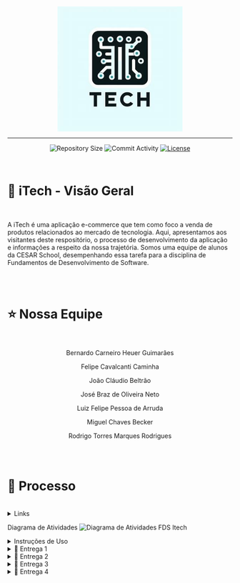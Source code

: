 
<p align="center"><img align="center" width="280" src="media/uploads/product/WhatsApp Image 2024-06-02 at 11.30.11.jpeg"/></p>
<hr>
<p align="center">
  <img
    src="https://img.shields.io/github/repo-size/Fcc2187/Projeto-FDS?style=flat"
    alt="Repository Size"
  />
  <img
    src="https://img.shields.io/github/commit-activity/t/Fcc2187/Projeto-FDS?style=flat&logo=github"
    alt="Commit Activity"
  />
  <a href="LICENSE.md"
    ><img
      src="https://img.shields.io/github/license/Fcc2187/Projeto-FDS"
      alt="License"
  /></a>
</p>
<br>

# 🔎 iTech - Visão Geral

<br>
<p> A iTech é uma aplicação e-commerce que tem como foco a venda de produtos relacionados ao mercado de tecnologia. Aqui, apresentamos aos visitantes deste respositório, o processo de desenvolvimento da aplicação e informações a respeito da nossa trajetória. Somos uma equipe de alunos da CESAR School, desempenhando essa tarefa para a disciplina de Fundamentos de Desenvolvimento de Software. </p>

<br><br>

# ⭐ Nossa Equipe

<br>
<p style="text-align: center; text-decoration: none;"> Bernardo Carneiro Heuer Guimarães </p>
<p style="text-align: center; text-decoration: none;"> Felipe Cavalcanti Caminha</p>
<p style="text-align: center; text-decoration: none;"> João Cláudio Beltrão </p>
<p style="text-align: center; text-decoration: none;"> José Braz de Oliveira Neto </p>
<p style="text-align: center; text-decoration: none;"> Luiz Felipe Pessoa de Arruda </p>
<p style="text-align: center; text-decoration: none;"> Miguel Chaves Becker </p>
<p style="text-align: center; text-decoration: none;"> Rodrigo Torres Marques Rodrigues </p>

<br><br>

# 🔨 Processo
<br>

<details>
<summary>Links</summary>
<br>
<p style="text-align: center; text-decoration: none;">
  <a href="https://projeto-fds2.atlassian.net/jira/software/projects/PFDSCS/boards/2" style="text-decoration: none;">
    <span>🔗 Jira</span>
  </a>
</p>
<p style="text-align: center; text-decoration: none;">
  <a href="https://itechdeployment.azurewebsites.net/" style="text-decoration: none;">
    <span>🔗 Azure</span>
  </a>
</p>
<p style="text-align: center; text-decoration: none;">
  <a href="https://www.figma.com/file/GNcL8wpzwCpdZfd9ezt2uM/iTech?type=design&node-id=0-1&mode=design&t=nK8iW4muqMOR0FkI-0" style="text-decoration: none;">
    <span>🔗 Figma</span>
  </a>
</p>
<p style="text-align: center; text-decoration: none;">
  <a href="https://www.canva.com/design/DAGGySGw8sA/mhBeebsWYXXT3SOHKbpTbw/edit?utm_content=DAGGySGw8sA&utm_campaign=designshare&utm_medium=link2&utm_source=sharebutton" style="text-decoration: none;">
    <span>🔗 Slides apresentação final</span>
  </a>
</p>
<p style="text-align: center; text-decoration: none;">
  <a href="https://docs.google.com/document/d/1rZFu_fQTW7q7PWi0CVUGxjzFjZWSsbrrWYx7XUuSl2Q/edit?usp=sharing" style="text-decoration: none;">
    <span>🔗 Documento do Pair Programming</span>
  </a>
</p>
</details>


Diagrama de Atividades
![Diagrama de Atividades FDS Itech](https://github.com/Fcc2187/Projeto-FDS/assets/142417785/3be67e37-7852-42d7-ba02-a0ec2e177334)


<details>
<summary>Instruções de Uso</summary>
<p style="text-align: center; text-decoration: none;">
  <a href="https://docs.google.com/document/d/16JZanuh7EmsBjp4mzp4iHEvsfLdQwLgmjqpEObKvE4w/edit" style="text-decoration: none;">
    <span>🔗 Link</span>
  </a>
</p>
</details>

<details>
<summary>📧 Entrega 1</summary>

<br>

### 📄 Jira Backlog

  <img src="https://github.com/Fcc2187/Projeto-FDS/assets/149081961/5d083dbb-9cf1-4044-8a0f-2bfede661333" alt="Repository Size">

<br>

### 📄 Jira Board 

  <img width="1326" alt="Captura de Tela 2024-03-18 às 10 38 46" src="https://github.com/Fcc2187/Projeto-FDS/assets/151794134/d0253052-1593-452e-87bb-eb2aadac7b60">

<br>

### 📄 Prototipação Lo-Fi

<p style="text-align: center; text-decoration: none;">
  <a href="https://www.figma.com/file/GNcL8wpzwCpdZfd9ezt2uM/iTech?type=design&node-id=0-1&mode=design&t=nK8iW4muqMOR0FkI-0" style="text-decoration: none;">
    <span>🔗 Figma</span>
  </a>
</p>

<br>

### 🎥 Screencast do Protótipo

<p style="text-align: center; text-decoration: none;">
  <a href="https://github.com/Fcc2187/Projeto-FDS/assets/151794134/01de6484-9e14-454a-8ee9-71cf50e0a56b" style="text-decoration: none;">
    <span>🔗 Screencast do protótipo Lo-Fi (1)</span>
  </a>
</p>

<br>
</details>

<details>
<summary>📧 Entrega 2 </summary>

<br>

### 📄 Sprint no Jira

  <img width="1326" alt="Captura de Tela 2024-03-18 às 10 38 46" src="https://github.com/Fcc2187/Projeto-FDS/assets/142420912/e33bfc6b-3c64-4238-ba67-d255634879f0">

<br>

### 📄 Bug Tracker

  <img width="1326" alt="Captura de Tela 2024-03-18 às 10 38 46" src="https://github.com/Fcc2187/Projeto-FDS/assets/149081961/b58612d3-a52f-40cd-a4ad-ab66919f4ab0">

<br>

### 🎥 Screencast do site na Azure
 <p style="text-align: center; text-decoration: none;">
  <a href="https://drive.google.com/file/d/1OeHCIMXWWTiZKo8qsMu5sF3z1B28_z8t/view?usp=share_link" style="text-decoration: none;">
    <span>🔗 Screencast do site</span>
  </a>
</p>

<br>
</details>

<details>
<summary>📧 Entrega 3 </summary>

<br>

### 📄 Sprint 2 Refletindo a Entrega 3 

 ![image](https://github.com/Fcc2187/Projeto-FDS/assets/151794134/e7e5e74b-c852-4996-b6b4-84c06b694970)


<br>

### 📄 Backlog 
![image](https://github.com/Fcc2187/Projeto-FDS/assets/151794134/056c9640-4835-4a05-9c35-702b2af2e55b)

<br>


### 📄 Bug Tracker
![image](https://github.com/Fcc2187/Projeto-FDS/assets/151794134/b75323dc-38e8-4ccc-95ef-9df9f8ef7a3e)

<br>

### 🎥 Deploy das Histórias 
<p style="text-align: center; text-decoration: none;">
  <a href="https://youtu.be/r0Wov5bPIJw?si=TVDEuYRg3f2prAfk" style="text-decoration: none;">
    <span>🔗 Screencast das Histórias no deploy</span>
  </a>
</p>
<br>

### 🎥 CI/CD com Build de Deploy Atualizado
<p style="text-align: center; text-decoration: none;">
  <a href="https://youtu.be/AD2lcN06BO0?si=bCOJb3v2Wyvjljp8" style="text-decoration: none;">
    <span>🔗 Screencast CI/CD</span>
  </a>
</p>

<br>

### 🎥 Testes do Sistema
<p style="text-align: center; text-decoration: none;">
  <a href="https://youtu.be/eH3Rpc6XIRw?si=31JltYk3SrhnrGP9" style="text-decoration: none;">
    <span>🔗 Screencast Testes automatizados</span>
  </a>
</p>
<br>

### 🎥 Screencast do Protótipo
<p style="text-align: center; text-decoration: none;">
  <a href="https://youtu.be/r1VHVAW8MtQ?feature=shared" style="text-decoration: none;">
    <span>🔗 Screencast Prototipo </span>
  </a>
</p>
<br>
</details>

<details>
<summary>📧 Entrega 4</summary>

<br>

### 📄 Sprint 3 Refletindo a Entrega 4 

<br>
### 📄Backlog

![backlog](https://github.com/Fcc2187/Projeto-FDS/assets/151794134/50879ee2-62b0-4a8a-b775-0468f91baf12)

<br>
### List
<br>

<img width="1258" alt="Captura de Tela 2024-06-03 às 17 08 13" src="https://github.com/Fcc2187/Projeto-FDS/assets/151794134/afb68356-b894-48fc-8ec1-14970c27c843">


<br>
### 🚫Issues
<br>

![issues](https://github.com/Fcc2187/Projeto-FDS/assets/151794134/11cf013c-fe14-46db-8d70-15afe9fe8146)

<br>

### 📄 Contributing MD
<p style="text-align: center; text-decoration: none;">
  <a href="https://docs.google.com/document/d/1jsFEuSbsBK8QjpxbNOu4drKoWjG0kwnTwN2qh89ScvA/edit" style="text-decoration: none;">
    <span>Contributing MD</span>

### 📹 Screencast Testes automatizados
<p style="text-align: center; text-decoration: none;">
  <a href="https://youtu.be/SIze5SLUm8Q?si=Ltbe5mAsC0yr24_x" style="text-decoration: none;">
    <span>Screencast Testes automatizados entrega 4</span>
    
### 📹 Screencast do deploy
<p style="text-align: center; text-decoration: none;">
  <a href="https://youtu.be/Qgtt5slRjvs?si=go_Okw3xwaWUIf1f" style="text-decoration: none;">
    <span>Screencast na azure</span>
    
### 📹 Screencast CI/CD
<p style="text-align: center; text-decoration: none;">
  <a href="https://youtu.be/BQYlDrACMgU?si=HYepYzxm8pH9qOnH" style="text-decoration: none;">
    <span>Screencast CI/CD </span>

### 📹 Screencast Figma
<p style="text-align: center; text-decoration: none;">
  <a href="https://youtu.be/XSbH_uc_sIM?si=vlA1KmlziZ46ezwj" style="text-decoration: none;">
    <span>Screencast Figma</span>
</details>

